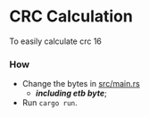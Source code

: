 # CRC Calculation

To easily calculate crc 16

### How

- Change the bytes in [src/main.rs](src/main.rs)
  - ***including etb byte***;
- Run `cargo run`.
